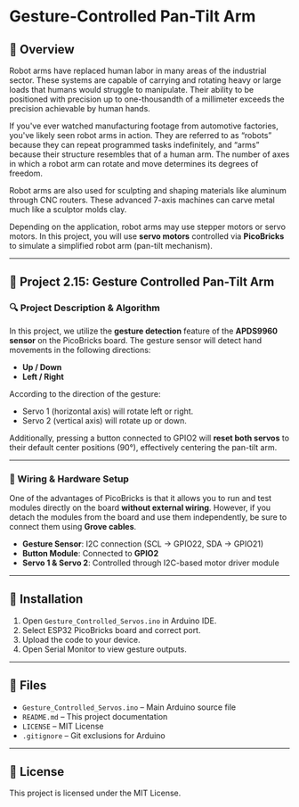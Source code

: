 # Gesture-Controlled Pan-Tilt Arm

## 🦾 Overview

Robot arms have replaced human labor in many areas of the industrial sector. These systems are capable of carrying and rotating heavy or large loads that humans would struggle to manipulate. Their ability to be positioned with precision up to one-thousandth of a millimeter exceeds the precision achievable by human hands.

If you've ever watched manufacturing footage from automotive factories, you've likely seen robot arms in action. They are referred to as “robots” because they can repeat programmed tasks indefinitely, and “arms” because their structure resembles that of a human arm. The number of axes in which a robot arm can rotate and move determines its degrees of freedom.

Robot arms are also used for sculpting and shaping materials like aluminum through CNC routers. These advanced 7-axis machines can carve metal much like a sculptor molds clay.

Depending on the application, robot arms may use stepper motors or servo motors. In this project, you will use **servo motors** controlled via **PicoBricks** to simulate a simplified robot arm (pan-tilt mechanism).

---

## 🤖 Project 2.15: Gesture Controlled Pan-Tilt Arm

### 🔍 Project Description & Algorithm

In this project, we utilize the **gesture detection** feature of the **APDS9960 sensor** on the PicoBricks board. The gesture sensor will detect hand movements in the following directions:

- **Up / Down**
- **Left / Right**

According to the direction of the gesture:
- Servo 1 (horizontal axis) will rotate left or right.
- Servo 2 (vertical axis) will rotate up or down.

Additionally, pressing a button connected to GPIO2 will **reset both servos** to their default center positions (90°), effectively centering the pan-tilt arm.

---

### 🧩 Wiring & Hardware Setup

One of the advantages of PicoBricks is that it allows you to run and test modules directly on the board **without external wiring**. However, if you detach the modules from the board and use them independently, be sure to connect them using **Grove cables**.

- **Gesture Sensor**: I2C connection (SCL → GPIO22, SDA → GPIO21)
- **Button Module**: Connected to **GPIO2**
- **Servo 1 & Servo 2**: Controlled through I2C-based motor driver module

---

## 💾 Installation

1. Open `Gesture_Controlled_Servos.ino` in Arduino IDE.
2. Select ESP32 PicoBricks board and correct port.
3. Upload the code to your device.
4. Open Serial Monitor to view gesture outputs.

---

## 📁 Files

- `Gesture_Controlled_Servos.ino` – Main Arduino source file
- `README.md` – This project documentation
- `LICENSE` – MIT License
- `.gitignore` – Git exclusions for Arduino

---

## 📜 License

This project is licensed under the MIT License.